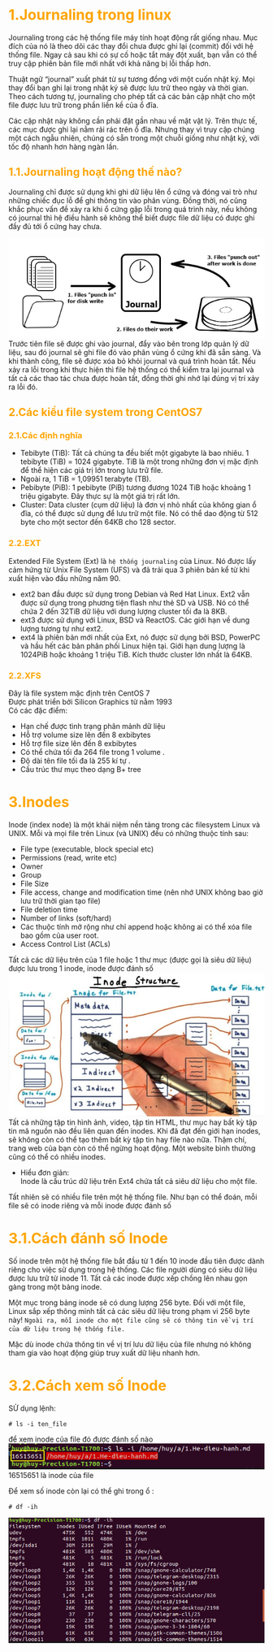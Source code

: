 <h1 style="color:orange">1.Journaling trong linux</h1>
Journaling trong các hệ thống file máy tính hoạt động rất giống nhau. Mục đích của nó là theo dõi các thay đổi chưa được ghi lại (commit) đối với hệ thống file. Ngay cả sau khi có sự cố hoặc tắt máy đột xuất, bạn vẫn có thể truy cập phiên bản file mới nhất với khả năng bị lỗi thấp hơn.

Thuật ngữ “journal” xuất phát từ sự tương đồng với một cuốn nhật ký. Mọi thay đổi bạn ghi lại trong nhật ký sẽ được lưu trữ theo ngày và thời gian. Theo cách tương tự, journaling cho phép tất cả các bản cập nhật cho một file được lưu trữ trong phần liền kề của ổ đĩa.

Các cập nhật này không cần phải đặt gần nhau về mặt vật lý. Trên thực tế, các mục được ghi lại nằm rải rác trên ổ đĩa. Nhưng thay vì truy cập chúng một cách ngẫu nhiên, chúng có sẵn trong một chuỗi giống như nhật ký, với tốc độ nhanh hơn hàng ngàn lần.
<h2 style="color:orange">1.1.Journaling hoạt động thế nào?</h2>
Journaling chỉ được sử dụng khi ghi dữ liệu lên ổ cứng và đóng vai trò như những chiếc đục lỗ để ghi thông tin vào phân vùng. Đồng thời, nó cũng khắc phục vấn đề xảy ra khi ổ cứng gặp lỗi trong quá trình này, nếu không có journal thì hệ điều hành sẽ không thể biết được file dữ liệu có được ghi đầy đủ tới ổ cứng hay chưa.

![journaling1](../img/journaling1.jpg)
Trước tiên file sẽ được ghi vào journal, đẩy vào bên trong lớp quản lý dữ liệu, sau đó journal sẽ ghi file đó vào phân vùng ổ cứng khi đã sẵn sàng. Và khi thành công, file sẽ được xóa bỏ khỏi journal và quá trình hoàn tất. Nếu xảy ra lỗi trong khi thực hiện thì file hệ thống có thể kiểm tra lại journal và tất cả các thao tác chưa được hoàn tất, đồng thời ghi nhớ lại đúng vị trí xảy ra lỗi đó.
<h2 style="color:orange">2.Các kiểu file system trong CentOS7</h2>
<h3 style="color:orange">2.1.Các định nghĩa</h3>

- Tebibyte (TiB): Tất cả chúng ta đều biết một gigabyte là bao nhiêu. 1 tebibyte (TiB) = 1024 gigabyte. TiB là một trong những đơn vị mặc định để thể hiện các giá trị lớn trong lưu trữ file. 
- Ngoài ra, 1 TiB = 1,09951 terabyte (TB).
- Pebibyte (PiB): 1 pebibyte (PiB) tương đương 1024 TiB hoặc khoảng 1 triệu gigabyte. Đây thực sự là một giá trị rất lớn.
- Cluster: Data cluster (cụm dữ liệu) là đơn vị nhỏ nhất của không gian ổ đĩa, có thể được sử dụng để lưu trữ một file. Nó có thể dao động từ 512 byte cho một sector đến 64KB cho 128 sector.
<h3 style="color:orange">2.2.EXT</h3>

Extended File System (Ext) là `hệ thống journaling` của Linux. Nó được lấy cảm hứng từ Unix File System (UFS) và đã trải qua 3 phiên bản kể từ khi xuất hiện vào đầu những năm 90.
- ext2 ban đầu được sử dụng trong Debian và Red Hat Linux. Ext2 vẫn được sử dụng trong phương tiện flash như thẻ SD và USB. Nó có thể chứa 2 đến 32TiB dữ liệu với dung lượng cluster tối đa là 8KB.
- ext3 được sử dụng với Linux, BSD và ReactOS. Các giới hạn về dung lượng tương tự như ext2.
- ext4 là phiên bản mới nhất của Ext, nó được sử dụng bởi BSD, PowerPC và hầu hết các bản phân phối Linux hiện tại. Giới hạn dung lượng là 1024PiB hoặc khoảng 1 triệu TiB. Kích thước cluster lớn nhất là 64KB.
<h3 style="color:orange">2.2.XFS</h3>
Đây là file system mặc định trên CentOS 7<br>
Được phát triển bởi Silicon Graphics từ nằm 1993<br>
Có các đặc điểm:

- Hạn chế được tình trạng phân mảnh dữ liệu
- Hỗ trợ volume size lên đến 8 exbibytes
- Hỗ trợ file size lên đến 8 exbibytes
- Có thể chứa tối đa 264 file trong 1 volume .
- Độ dài tên file tối đa là 255 kí tự .
- Cấu trúc thư mục theo dạng B+ tree

<h1 style="color:orange">3.Inodes</h1>
Inode (index node) là một khái niệm nền tảng trong các filesystem Linux và UNIX. Mỗi và mọi file trên Linux (và UNIX) đều có những thuộc tính sau:

- File type (executable, block special etc)
- Permissions (read, write etc)
- Owner
- Group
- File Size
- File access, change and modification time (nên nhớ UNIX không bao giờ lưu trữ thời gian tạo file)
- File deletion time
- Number of links (soft/hard)
- Các thuộc tính mở rộng như chỉ append hoặc không ai có thể xóa file bao gồm của user root.
- Access Control List (ACLs)

Tất cả các dữ liệu trên của 1 file hoặc 1 thư mục (được gọi là siêu dữ liệu) được lưu trong 1 inode, inode được đánh số
![inode1](../img/inode1.jpg)
Tất cả những tập tin hình ảnh, video, tập tin HTML, thư mục hay bất kỳ tập tin mã nguồn nào đều liên quan đến inodes. Khi đã đạt đến giới hạn inodes, sẽ không còn có thể tạo thêm bất kỳ tập tin hay file nào nữa. Thậm chí, trang web của bạn còn có thể ngừng hoạt động. Một website bình thường cũng có thể có nhiều inodes.
- Hiểu đơn giản:<br>
Inode là cấu trúc dữ liệu trên Ext4 chứa tất cả siêu dữ liệu cho một file.<br>

Tất nhiên sẽ có nhiều file trên một hệ thống file. Như bạn có thể đoán, mỗi file sẽ có inode riêng và mỗi inode được đánh số
<h1 style="color:orange">3.1.Cách đánh số Inode</h1>
Số inode trên một hệ thống file bắt đầu từ 1 đến 10 inode đầu tiên được dành riêng cho việc sử dụng trong hệ thống. Các file người dùng có siêu dữ liệu được lưu trữ từ inode 11. Tất cả các inode được xếp chồng lên nhau gọn gàng trong một bảng inode.

Một mục trong bảng inode sẽ có dung lượng 256 byte. Đối với một file, Linux sắp xếp thông minh tất cả các siêu dữ liệu trong phạm vi 256 byte này! `Ngoài ra, mỗi inode cho một file cũng sẽ có thông tin về vị trí của dữ liệu trong hệ thống file.`

Mặc dù inode chứa thông tin về vị trí lưu dữ liệu của file nhưng nó không tham gia vào hoạt động giúp truy xuất dữ liệu nhanh hơn.
<h1 style="color:orange">3.2.Cách xem số Inode</h1>
SỬ dụng lệnh: 

    # ls -i ten_file
để xem inode của file đó được đánh số nào
![inode2](../img/inode2.png)<br>
16515651 là inode của file

Để xem số  inode còn lại có thể ghi trong ổ :

    # df -ih
![inode3](../img/inode3.png)
